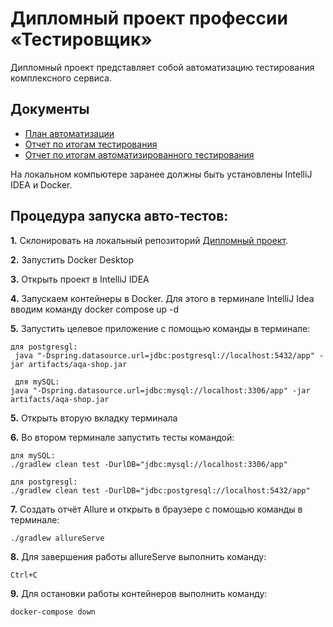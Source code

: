 # Дипломный проект профессии «Тестировщик»

Дипломный проект представляет собой автоматизацию тестирования комплексного сервиса.

## Документы
* [План автоматизации](https://github.com/Liebenfels-18/diploma_QA_Yarych/blob/master/Plan.md)
* [Отчет по итогам тестирования](https://github.com/Liebenfels-18/diploma_QA_Yarych/blob/master/Report.md)
* [Отчет по итогам автоматизированного тестирования](https://github.com/Liebenfels-18/diploma_QA_Yarych/blob/master/Summary.md)

На локальном компьютере заранее должны быть установлены IntelliJ IDEA и Docker.

## Процедура запуска авто-тестов:

**1.** Склонировать на локальный репозиторий [Дипломный проект](https://github.com/Liebenfels-18/diploma_QA_Yarych).

**2.** Запустить Docker Desktop

**3.** Открыть проект в IntelliJ IDEA

**4.** Запускаем контейнеры в Docker. Для этого в терминале IntelliJ Idea вводим команду docker compose up -d

**5.** Запустить целевое приложение с помощью команды в терминале:

    для postgresgl:
     java "-Dspring.datasource.url=jdbc:postgresql://localhost:5432/app" -jar artifacts/aqa-shop.jar

     для mySQL: 
    java "-Dspring.datasource.url=jdbc:mysql://localhost:3306/app" -jar artifacts/aqa-shop.jar 

**5.** Открыть вторую вкладку терминала

**6.** Во втором терминале запустить тесты командой:

    для mySQL:
    ./gradlew clean test -DurlDB="jdbc:mysql://localhost:3306/app"

    для postgresgl: 
    ./gradlew clean test -DurlDB="jdbc:postgresql://localhost:5432/app"

**7.** Создать отчёт Allure и открыть в браузере с помощью команды в терминале:

    ./gradlew allureServe

**8.** Для завершения работы allureServe выполнить команду:

    Ctrl+C

**9.** Для остановки работы контейнеров выполнить команду:

    docker-compose down
